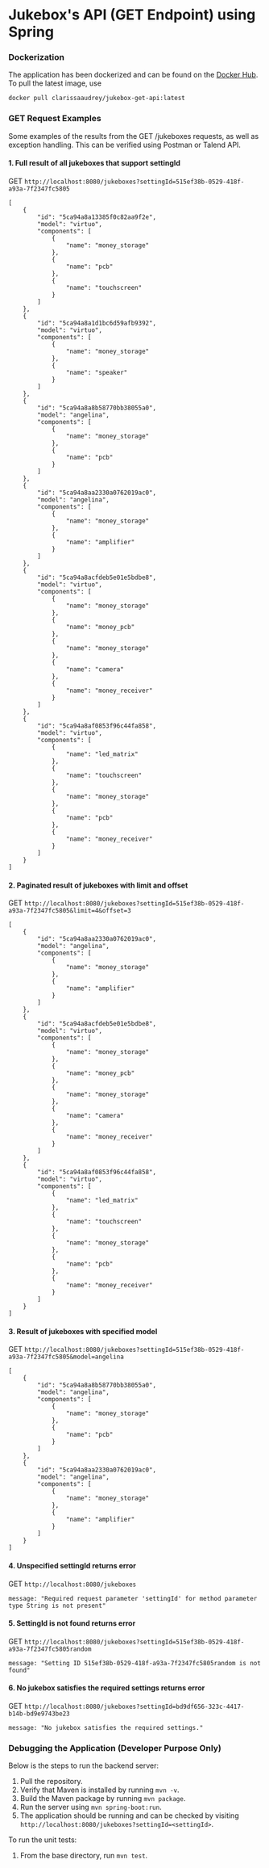 # Jukebox's API (GET Endpoint) using Spring

### Dockerization

The application has been dockerized and can be found on the [Docker Hub](https://hub.docker.com/r/clarissaaudrey/jukebox-get-api).
To pull the latest image, use
```
docker pull clarissaaudrey/jukebox-get-api:latest
```

### GET Request Examples

Some examples of the results from the GET /jukeboxes requests, as well as exception handling.
This can be verified using Postman or Talend API.

#### 1. Full result of all jukeboxes that support settingId

GET `http://localhost:8080/jukeboxes?settingId=515ef38b-0529-418f-a93a-7f2347fc5805`
```
[
    {
        "id": "5ca94a8a13385f0c82aa9f2e",
        "model": "virtuo",
        "components": [
            {
                "name": "money_storage"
            },
            {
                "name": "pcb"
            },
            {
                "name": "touchscreen"
            }
        ]
    },
    {
        "id": "5ca94a8a1d1bc6d59afb9392",
        "model": "virtuo",
        "components": [
            {
                "name": "money_storage"
            },
            {
                "name": "speaker"
            }
        ]
    },
    {
        "id": "5ca94a8a8b58770bb38055a0",
        "model": "angelina",
        "components": [
            {
                "name": "money_storage"
            },
            {
                "name": "pcb"
            }
        ]
    },
    {
        "id": "5ca94a8aa2330a0762019ac0",
        "model": "angelina",
        "components": [
            {
                "name": "money_storage"
            },
            {
                "name": "amplifier"
            }
        ]
    },
    {
        "id": "5ca94a8acfdeb5e01e5bdbe8",
        "model": "virtuo",
        "components": [
            {
                "name": "money_storage"
            },
            {
                "name": "money_pcb"
            },
            {
                "name": "money_storage"
            },
            {
                "name": "camera"
            },
            {
                "name": "money_receiver"
            }
        ]
    },
    {
        "id": "5ca94a8af0853f96c44fa858",
        "model": "virtuo",
        "components": [
            {
                "name": "led_matrix"
            },
            {
                "name": "touchscreen"
            },
            {
                "name": "money_storage"
            },
            {
                "name": "pcb"
            },
            {
                "name": "money_receiver"
            }
        ]
    }
]
```

#### 2. Paginated result of jukeboxes with limit and offset

GET `http://localhost:8080/jukeboxes?settingId=515ef38b-0529-418f-a93a-7f2347fc5805&limit=4&offset=3`
```
[
    {
        "id": "5ca94a8aa2330a0762019ac0",
        "model": "angelina",
        "components": [
            {
                "name": "money_storage"
            },
            {
                "name": "amplifier"
            }
        ]
    },
    {
        "id": "5ca94a8acfdeb5e01e5bdbe8",
        "model": "virtuo",
        "components": [
            {
                "name": "money_storage"
            },
            {
                "name": "money_pcb"
            },
            {
                "name": "money_storage"
            },
            {
                "name": "camera"
            },
            {
                "name": "money_receiver"
            }
        ]
    },
    {
        "id": "5ca94a8af0853f96c44fa858",
        "model": "virtuo",
        "components": [
            {
                "name": "led_matrix"
            },
            {
                "name": "touchscreen"
            },
            {
                "name": "money_storage"
            },
            {
                "name": "pcb"
            },
            {
                "name": "money_receiver"
            }
        ]
    }
]
```

#### 3. Result of jukeboxes with specified model

GET `http://localhost:8080/jukeboxes?settingId=515ef38b-0529-418f-a93a-7f2347fc5805&model=angelina`
```
[
    {
        "id": "5ca94a8a8b58770bb38055a0",
        "model": "angelina",
        "components": [
            {
                "name": "money_storage"
            },
            {
                "name": "pcb"
            }
        ]
    },
    {
        "id": "5ca94a8aa2330a0762019ac0",
        "model": "angelina",
        "components": [
            {
                "name": "money_storage"
            },
            {
                "name": "amplifier"
            }
        ]
    }
]
```

#### 4. Unspecified settingId returns error

GET `http://localhost:8080/jukeboxes`
```
message: "Required request parameter 'settingId' for method parameter type String is not present"
```

#### 5. SettingId is not found returns error

GET `http://localhost:8080/jukeboxes?settingId=515ef38b-0529-418f-a93a-7f2347fc5805random`
```
message: "Setting ID 515ef38b-0529-418f-a93a-7f2347fc5805random is not found"
```

#### 6. No jukebox satisfies the required settings returns error

GET `http://localhost:8080/jukeboxes?settingId=bd9df656-323c-4417-b14b-bd9e9743be23`
```
message: "No jukebox satisfies the required settings."
```

### Debugging the Application (Developer Purpose Only)

Below is the steps to run the backend server:
1. Pull the repository.
2. Verify that Maven is installed by running `mvn -v`.
3. Build the Maven package by running `mvn package`.
4. Run the server using `mvn spring-boot:run`.
5. The application should be running and can be checked by visiting `http://localhost:8080/jukeboxes?settingId=<settingId>`.

To run the unit tests:

1. From the base directory, run `mvn test`.
